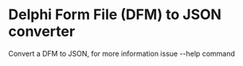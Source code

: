 # Delphi Form File (DFM) to JSON converter

Convert a DFM to JSON, for more information issue --help command
